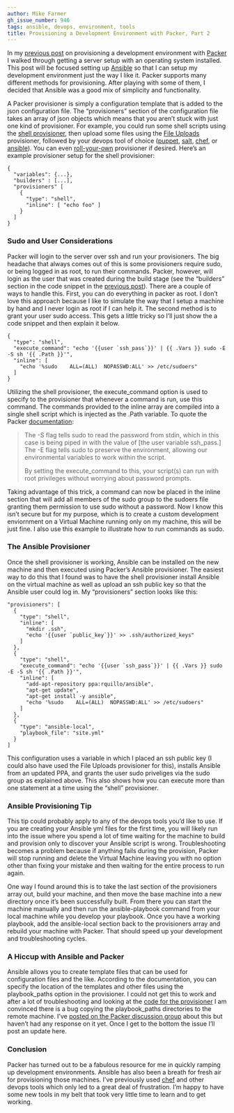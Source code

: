 ```yaml
---
author: Mike Farmer
gh_issue_number: 946
tags: ansible, devops, environment, tools
title: Provisioning a Development Environment with Packer, Part 2
---
```




In my [previous post](/blog/2014/03/12/provisioning-development-environment) on provisioning a development environment with [Packer](https://www.packer.io) I walked through getting a server setup with an operating system installed. This post will be focused setting up [Ansible](https://www.ansible.com) so that I can setup my development environment just the way I like it. Packer supports many different methods for provisioning. After playing with some of them, I decided that Ansible was a good mix of simplicity and functionality.

A Packer provisioner is simply a configuration template that is added to the json configuration file. The “provisioners” section of the configuration file takes an array of json objects which means that you aren’t stuck with just one kind of provisioner. For example, you could run some shell scripts using the [shell provisioner](https://www.packer.io/docs/provisioners/shell.html), then upload some files using the [File Uploads](https://www.packer.io/docs/provisioners/file.html) provisioner, followed by your devops tool of choice ([puppet](https://www.packer.io/docs/provisioners/puppet-masterless.html), [salt](https://www.packer.io/docs/provisioners/salt-masterless.html), [chef](https://www.packer.io/docs/provisioners/chef-solo.html), or [ansible](https://www.packer.io/docs/provisioners/ansible-local.html)). You can even [roll-your-own](https://www.packer.io/docs/extend/provisioner.html) provisioner if desired. Here’s an example provisioner setup for the shell provisioner:

```
{
  "variables": {...},
  "builders" : [...],
  "provisioners" [
    {
      "type": "shell",
      "inline": [ "echo foo" ]
    }
  ]
}
```

### Sudo and User Considerations

Packer will login to the server over ssh and run your provisioners. The big headache that always comes out of this is some provisioners require sudo, or being logged in as root, to run their commands. Packer, however, will login as the user that was created during the build stage (see the “builders” section in the code snippet in the [previous post](/blog/2014/03/12/provisioning-development-environment)). There are a couple of ways to handle this. First, you can do everything in packer as root. I don’t love this approach because I like to simulate the way that I setup a machine by hand and I never login as root if I can help it. The second method is to grant your user sudo access. This gets a little tricky so I’ll just show the a code snippet and then explain it below.

```
{
  "type": "shell",
  "execute_command": "echo '{{user `ssh_pass`}}' | {{ .Vars }} sudo -E -S sh '{{ .Path }}'",
  "inline": [
    "echo '%sudo    ALL=(ALL)  NOPASSWD:ALL' >> /etc/sudoers"
  ]
}
```

Utilizing the shell provisioner, the execute_command option is used to specify to the provisioner that whenever a command is run, use this command. The commands provided to the inline array are compiled into a single shell script which is injected as the .Path variable. To quote the Packer [documentation](https://www.packer.io/docs/provisioners/shell.html):

> 
> 
> 
> The -S flag tells sudo to read the password from stdin, which in this case is being piped in with the value of [the user variable ssh_pass.] The -E flag tells sudo to preserve the environment, allowing our environmental variables to work within the script.
> 
> 
> 
> 
> 
> By setting the execute_command to this, your script(s) can run with root privileges without worrying about password prompts.
> 
> 
> 

Taking advantage of this trick, a command can now be placed in the inline section that will add all members of the sudo group to the sudoers file granting them permission to use sudo without a password. Now I know this isn’t secure but for my purpose, which is to create a custom development enviornment on a Virtual Machine running only on my machine, this will be just fine. I also use this example to illustrate how to run commands as sudo.

### The Ansible Provisioner

Once the shell provisioner is working, Ansible can be installed on the new machine and then executed using Packer’s Ansible provisioner. The easiest way to do this that I found was to have the shell provisioner install Ansible on the virtual machine as well as upload an ssh public key so that the Ansible user could log in. My “provisioners” section looks like this:

```
"provisioners": [
  {
    "type": "shell",
    "inline": [
      "mkdir .ssh",
      "echo '{{user `public_key`}}' >> .ssh/authorized_keys"
    ]
  },
  {
    "type": "shell",
    "execute_command": "echo '{{user `ssh_pass`}}' | {{ .Vars }} sudo -E -S sh '{{ .Path }}'",
    "inline": [
      "add-apt-repository ppa:rquillo/ansible",
      "apt-get update",
      "apt-get install -y ansible",
      "echo '%sudo    ALL=(ALL)  NOPASSWD:ALL' >> /etc/sudoers"
    ]
  },
  {
    "type": "ansible-local",
    "playbook_file": "site.yml"
  }
]
```

This configuration uses a variable in which I placed an ssh public key (I could also have used the File Uploads provisioner for this), installs Ansible from an updated PPA, and grants the user sudo priveliges via the sudo group as explained above. This also shows how you can execute more than one statement at a time using the “shell” provisioner.

### Ansible Provisioning Tip

This tip could probably apply to any of the devops tools you’d like to use. If you are creating your Ansible yml files for the first time, you will likely run into the issue where you spend a lot of time waiting for the machine to build and provision only to discover your Ansible script is wrong. Troubleshooting becomes a problem because if anything fails during the provision, Packer will stop running and delete the Virtual Machine leaving you with no option other than fixing your mistake and then waiting for the entire process to run again.

One way I found around this is to take the last section of the provisioners array out, build your machine, and then move the base machine into a new directory once it’s been successfully built. From there you can start the machine manually and then run the ansible-playbook command from your local machine while you develop your playbook. Once you have a working playbook, add the ansible-local section back to the provisioners array and rebuild your machine with Packer. That should speed up your development and troubleshooting cycles.

### A Hiccup with Ansible and Packer

Ansible allows you to create template files that can be used for configuration files and the like. According to the documentation, you can specify the location of the templates and other files using the playbook_paths option in the provisioner. I could not get this to work and after a lot of troubleshooting and looking at the [code for the provisioner](https://github.com/mitchellh/packer/blob/master/provisioner/ansible-local/provisioner.go) I am convinced there is a bug copying the playbook_paths directories to the remote machine. I’ve [posted on the Packer discussion group](https://groups.google.com/forum/#!topic/packer-tool/RrIGFH3K1bE) about this but haven’t had any response on it yet. Once I get to the bottom the issue I’ll post an update here.

### Conclusion

Packer has turned out to be a fabulous resource for me in quickly ramping up development environments. Ansible has also been a breath for fresh air for provisioning those machines. I’ve previously used [chef](https://www.getchef.com/chef/) and other devops tools which only led to a great deal of frustration. I’m happy to have some new tools in my belt that took very little time to learn and to get working.


